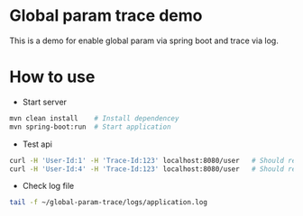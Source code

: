# Global param trace demo

This is a demo for enable global param via spring boot and trace via log.

# How to use
* Start server
```bash
mvn clean install    # Install dependencey
mvn spring-boot:run  # Start application 
```

* Test api
```bash
curl -H 'User-Id:1' -H 'Trace-Id:123' localhost:8080/user   # Should response user info
curl -H 'User-Id:4' -H 'Trace-Id:123' localhost:8080/user   # Should response error
```

* Check log file 
```bash
tail -f ~/global-param-trace/logs/application.log
```